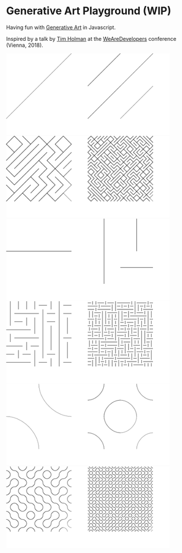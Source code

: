 # Generative Art Playground (WIP)

Having fun with [Generative Art](https://en.wikipedia.org/wiki/Generative_art) in Javascript. 

Inspired by a talk by [Tim Holman](http://tholman.com/) at the [WeAreDevelopers](https://github.com/alex-gru/we-are-developers-2018) conference (Vienna, 2018).


<img src="media/line-tiling-diagonals/1.png" width="220"><img src="media/line-tiling-diagonals/2.png" width="220"><img src="media/line-tiling-diagonals/4.png" width="220"><img src="media/line-tiling-diagonals/6.png" width="220">
<img src="media/line-tiling-hor-vert/1.png" width="220"><img src="media/line-tiling-hor-vert/2.png" width="220"><img src="media/line-tiling-hor-vert/4.png" width="220"><img src="media/line-tiling-hor-vert/6.png" width="220">
<img src="media/curve-tiling/1.png" width="220"><img src="media/curve-tiling/2.png" width="220"><img src="media/curve-tiling/4.png" width="220"><img src="media/curve-tiling/6.png" width="220">
